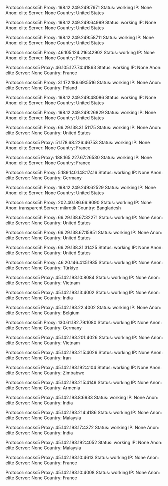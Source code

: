 Protocol: socks5h
Proxy: 198.12.249.249:7971
Status: working
IP: None
Anon: elite
Server: None
Country: United States

Protocol: socks5h
Proxy: 198.12.249.249:64999
Status: working
IP: None
Anon: elite
Server: None
Country: United States

Protocol: socks5h
Proxy: 198.12.249.249:58711
Status: working
IP: None
Anon: elite
Server: None
Country: United States

Protocol: socks5h
Proxy: 46.105.124.216:42902
Status: working
IP: None
Anon: elite
Server: None
Country: France

Protocol: socks5
Proxy: 46.105.127.74:41863
Status: working
IP: None
Anon: elite
Server: None
Country: France

Protocol: socks5h
Proxy: 31.172.186.69:5516
Status: working
IP: None
Anon: elite
Server: None
Country: Poland

Protocol: socks5h
Proxy: 198.12.249.249:48086
Status: working
IP: None
Anon: elite
Server: None
Country: United States

Protocol: socks5h
Proxy: 198.12.249.249:26829
Status: working
IP: None
Anon: elite
Server: None
Country: United States

Protocol: socks5h
Proxy: 66.29.138.31:51175
Status: working
IP: None
Anon: elite
Server: None
Country: United States

Protocol: socks5
Proxy: 51.178.68.226:46753
Status: working
IP: None
Anon: elite
Server: None
Country: France

Protocol: socks5
Proxy: 188.165.227.67:26530
Status: working
IP: None
Anon: elite
Server: None
Country: France

Protocol: socks5h
Proxy: 5.189.140.148:17416
Status: working
IP: None
Anon: elite
Server: None
Country: Germany

Protocol: socks5h
Proxy: 198.12.249.249:62529
Status: working
IP: None
Anon: elite
Server: None
Country: United States

Protocol: socks5h
Proxy: 202.40.186.66:9090
Status: working
IP: None
Anon: transparent
Server: mikrotik
Country: Bangladesh

Protocol: socks5h
Proxy: 66.29.138.67:32271
Status: working
IP: None
Anon: elite
Server: None
Country: United States

Protocol: socks5h
Proxy: 66.29.138.67:15951
Status: working
IP: None
Anon: elite
Server: None
Country: United States

Protocol: socks5h
Proxy: 66.29.138.31:31425
Status: working
IP: None
Anon: elite
Server: None
Country: United States

Protocol: socks5h
Proxy: 46.20.146.41:51935
Status: working
IP: None
Anon: elite
Server: None
Country: Türkiye

Protocol: socks5
Proxy: 45.142.193.10:8084
Status: working
IP: None
Anon: elite
Server: None
Country: Vietnam

Protocol: socks5
Proxy: 45.142.193.13:4002
Status: working
IP: None
Anon: elite
Server: None
Country: India

Protocol: socks5
Proxy: 45.142.193.22:4002
Status: working
IP: None
Anon: elite
Server: None
Country: Belgium

Protocol: socks5h
Proxy: 130.61.182.79:1080
Status: working
IP: None
Anon: elite
Server: None
Country: Germany

Protocol: socks5
Proxy: 45.142.193.201:4026
Status: working
IP: None
Anon: elite
Server: None
Country: Vietnam

Protocol: socks5
Proxy: 45.142.193.215:4026
Status: working
IP: None
Anon: elite
Server: None
Country: Iran

Protocol: socks5
Proxy: 45.142.193.192:4104
Status: working
IP: None
Anon: elite
Server: None
Country: Zimbabwe

Protocol: socks5
Proxy: 45.142.193.215:4149
Status: working
IP: None
Anon: elite
Server: None
Country: Armenia

Protocol: socks5
Proxy: 45.142.193.8:6933
Status: working
IP: None
Anon: elite
Server: None
Country: India

Protocol: socks5
Proxy: 45.142.193.214:4186
Status: working
IP: None
Anon: elite
Server: None
Country: Malaysia

Protocol: socks5
Proxy: 45.142.193.17:4372
Status: working
IP: None
Anon: elite
Server: None
Country: India

Protocol: socks5
Proxy: 45.142.193.192:4052
Status: working
IP: None
Anon: elite
Server: None
Country: Malaysia

Protocol: socks5
Proxy: 45.142.193.10:4613
Status: working
IP: None
Anon: elite
Server: None
Country: France

Protocol: socks5
Proxy: 45.142.193.10:4008
Status: working
IP: None
Anon: elite
Server: None
Country: France

